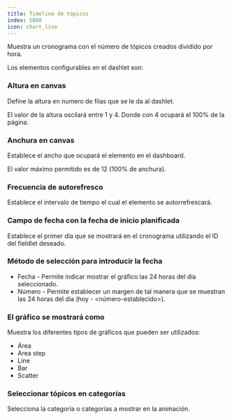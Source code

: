 ```yaml
---
title: Timeline de tópicos
index: 5000
icon: chart_line
---
```


Muestra un cronograma con el número de tópicos creados dividido por hora.

Los elementos configurables en el dashlet son:

### Altura en canvas

Define la altura en numero de filas que se le da al dashlet.

El valor de la altura oscilará entre 1 y 4. Donde con 4 ocupará el 100% de la página.

### Anchura en canvas

Establece el ancho que ocupará el elemento en el dashboard.

El valor máximo permitido es de 12 (100% de anchura).

### Frecuencia de autorefresco

Establece el intervalo de tiempo el cual el elemento se autorrefrescará.

###  Campo de fecha con la fecha de inicio planificada

Establece el primer día que se mostrará en el cronograma utilizando el ID del fieldlet deseado.

### Método de selección para introducir la fecha

- Fecha - Permite indicar mostrar el gráfico las 24 horas del día seleccionado.
- Número - Permite establecer un margen de tal manera que se muestran las 24 horas del día (hoy - <número-establecido>).


### El gráfico se mostrará como

Muestra los diferentes tipos de gráficos que pueden ser utilizados:

- Área
- Area step
- Line
- Bar
- Scatter

### Seleccionar tópicos en categorías

Selecciona la categoría o categorías a mostrar en la animación.